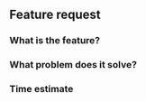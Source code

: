## Feature request

### What is the feature?

### What problem does it solve?

### Time estimate
<!--
Estimerer tid hvor valg av estimert tid gjøres med “Planning poker” tider
0, ½, 1, 2, 3, 5, 8, 13, 20, 40, 100, ?
Det skal være lett å måle om et mål er nådd
-->
